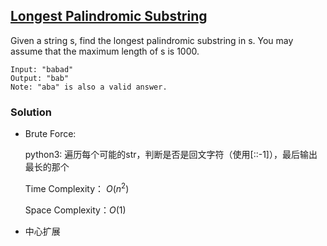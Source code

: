 ## [Longest Palindromic Substring](https://leetcode-cn.com/problems/longest-palindromic-substring/)

Given a string s, find the longest palindromic substring in s. You may assume that the maximum length of s is 1000.

```
Input: "babad"
Output: "bab"
Note: "aba" is also a valid answer.
```

### Solution

- Brute Force: 

  python3: 遍历每个可能的str，判断是否是回文字符（使用[::-1]），最后输出最长的那个

  Time Complexity： $O(n^2)$

  Space Complexity：$O(1)$

- 中心扩展
